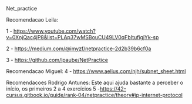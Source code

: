 Net_practice

Recomendacao Leila:

1 - https://www.youtube.com/watch?v=0XnjQac4jP8&list=PLAp37wMSBouCU49LV0qFbItufigjYk-sp

2 - https://medium.com/@imyzf/netpractice-2d2b39b6cf0a

3 - https://github.com/lpaube/NetPractice



Recomendacao Miguel:
4 - https://www.aelius.com/njh/subnet_sheet.html



Recomendacoes Rodrigo Antunes:
Este aqui ajuda bastante a perceber o início, os primeiros 2 a 4 exercícios 
5 -https://42-cursus.gitbook.io/guide/rank-04/netpractice/theory#ip-internet-protocol
